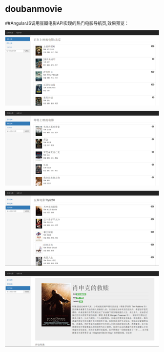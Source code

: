 # doubanmovie
##AngularJS调用豆瓣电影API实现的热门电影导航页,效果预览：
  
  
![image](https://github.com/wgytcdx/doubanmovie/blob/master/movie/douban1.png)
  
  
![image](https://github.com/wgytcdx/doubanmovie/blob/master/movie/douban2.png)
  
  
![image](https://github.com/wgytcdx/doubanmovie/blob/master/movie/douban3.png)
  
  
![image](https://github.com/wgytcdx/doubanmovie/blob/master/movie/douban4.png)
